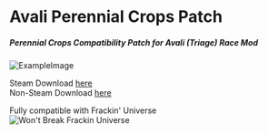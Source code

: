 # Avali Perennial Crops Patch
##### Perennial Crops Compatibility Patch for Avali (Triage) Race Mod

![ExampleImage](https://gitlab.com/thakyZ/AvaliPerennialCropsPatch/raw/media/image0.gif?inline=false)

Steam Download [here](https://steamcommunity.com/sharedfiles/filedetails/?id=869900472)   
Non-Steam Download [here](https://community.playstarbound.com/resources/avali-perennial-crops.5558/)

Fully compatible with Frackin' Universe   
![Won't Break Frackin Universe](https://i.imgur.com/1TfuM5F.png)
